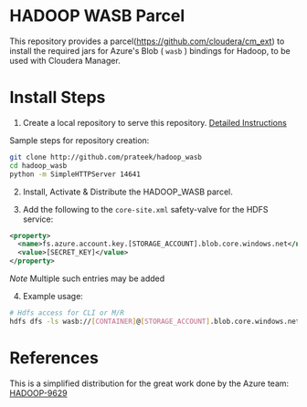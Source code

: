 HADOOP WASB Parcel
==================

This repository provides a parcel(https://github.com/cloudera/cm_ext) to install the required jars for Azure's Blob ( `wasb` ) bindings for Hadoop, to be used with Cloudera Manager.

# Install Steps
1. Create a local repository to serve this repository. [Detailed Instructions](http://www.cloudera.com/content/cloudera-content/cloudera-docs/CM5/latest/Cloudera-Manager-Installation-Guide/cm5ig_create_local_parcel_repo.html)

Sample steps for repository creation:
```sh
git clone http://github.com/prateek/hadoop_wasb
cd hadoop_wasb
python -m SimpleHTTPServer 14641
```

2. Install, Activate & Distribute the HADOOP_WASB parcel.

3. Add the following to the `core-site.xml` safety-valve for the HDFS service:
```xml
<property>
  <name>fs.azure.account.key.[STORAGE_ACCOUNT].blob.core.windows.net</name>
  <value>[SECRET_KEY]</value>
</property>
```

*Note* Multiple such entries may be added

4. Example usage:
```sh
# Hdfs access for CLI or M/R
hdfs dfs -ls wasb://[CONTAINER]@[STORAGE_ACCOUNT].blob.core.windows.net/
```

# References
This is a simplified distribution for the great work done by the Azure team: [HADOOP-9629](https://issues.apache.org/jira/browse/HADOOP-9629)
